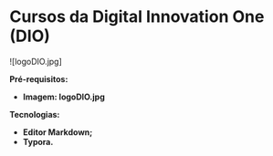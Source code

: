 # Cursos da Digital Innovation One (DIO)



![logoDIO.jpg]

**Pré-requisitos:**

- **Imagem: logoDIO.jpg**

**Tecnologias:**

- **Editor Markdown;** 
- **Typora.**

  

